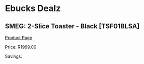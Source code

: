 
# Ebucks Dealz
## SMEG: 2-Slice Toaster - Black [TSF01BLSA]
[Product Page](https://www.ebucks.com/web/shop/productSelected.do?prodId=1231081263&catId=1196428103)

Price: R1999.00

Savings: 


	